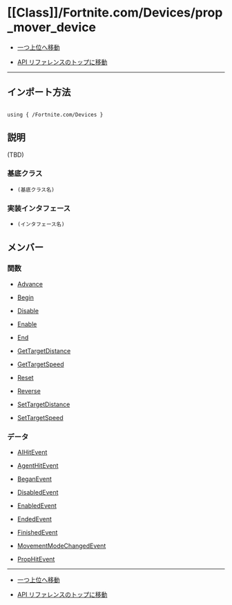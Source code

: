 # [[Class]]/Fortnite.com/Devices/prop_mover_device

- [一つ上位へ移動](../main.md)

- [API リファレンスのトップに移動](/main.md)

---

## インポート方法

```verse

using { /Fortnite.com/Devices }

```

## 説明

(TBD)

### 基底クラス

- `(基底クラス名)`

### 実装インタフェース

- `(インタフェース名)`

## メンバー

### 関数

- [Advance](./F_Advance/main.md)

- [Begin](./F_Begin/main.md)

- [Disable](./F_Disable/main.md)

- [Enable](./F_Enable/main.md)

- [End](./F_End/main.md)

- [GetTargetDistance](./F_GetTargetDistance/main.md)

- [GetTargetSpeed](./F_GetTargetSpeed/main.md)

- [Reset](./F_Reset/main.md)

- [Reverse](./F_Reverse/main.md)

- [SetTargetDistance](./F_SetTargetDistance/main.md)

- [SetTargetSpeed](./F_SetTargetSpeed/main.md)

### データ

- [AIHitEvent](./D_AIHitEvent/main.md)

- [AgentHitEvent](./D_AgentHitEvent/main.md)

- [BeganEvent](./D_BeganEvent/main.md)

- [DisabledEvent](./D_DisabledEvent/main.md)

- [EnabledEvent](./D_EnabledEvent/main.md)

- [EndedEvent](./D_EndedEvent/main.md)

- [FinishedEvent](./D_FinishedEvent/main.md)

- [MovementModeChangedEvent](./D_MovementModeChangedEvent/main.md)

- [PropHitEvent](./D_PropHitEvent/main.md)

---

- [一つ上位へ移動](../main.md)

- [API リファレンスのトップに移動](/main.md)

